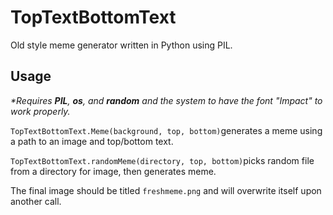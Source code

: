 # TopTextBottomText
Old style meme generator written in Python using PIL.

## Usage
*\*Requires **PIL**, **os**, and **random** and the system to have the font "Impact" to work properly.*

`TopTextBottomText.Meme(background, top, bottom)`generates a meme using a path to an image and top/bottom text.

`TopTextBottomText.randomMeme(directory, top, bottom)`picks random file from a directory for image, then generates meme.

The final image should be titled `freshmeme.png` and will overwrite itself upon another call.

